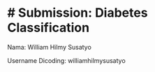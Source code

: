 # # Submission: Diabetes Classification

Nama: William Hilmy Susatyo

Username Dicoding: williamhilmysusatyo
